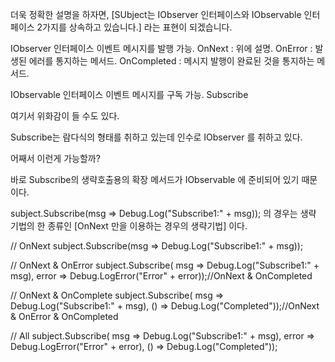 더욱 정확한 설명을 하자면, [SUbject는 IObserver 인터페이스와 IObservable 인터페이스 2가지를 상속하고 있습니다.] 라는 표현이 되겠습니다.

IObserver 인터페이스
	이벤트 메시지를 발행 가능.
	OnNext : 위에 설명.
	OnError : 발생된 에러를 통지하는 메서드.
	OnCompleted : 메시지 발행이 완료된 것을 통지하는 메서드.

IObservable 인터페이스
	이벤트 메시지를 구독 가능.
	Subscribe

여기서 위화감이 들 수도 있다.

Subscribe는 람다식의 형태를 취하고 있는데 인수로 IObserver 를 취하고 있다.

어째서 이런게 가능할까?

바로 Subscribe의 생략호출용의 확장 메서드가 IObservable 에 준비되어 있기 때문이다.

subject.Subscribe(msg => Debug.Log("Subscribe1:" + msg));
의 경우는 생략 기법의 한 종류인 [OnNext 만을 이용하는 경우의 생략기법] 이다.

// OnNext
subject.Subscribe(msg => Debug.Log("Subscribe1:" + msg));

// OnNext & OnError
subject.Subscribe(
    msg => Debug.Log("Subscribe1:" + msg),
    error => Debug.LogError("Error" + error));//OnNext & OnCompleted

// OnNext & OnComplete
subject.Subscribe(
    msg => Debug.Log("Subscribe1:" + msg),
    () => Debug.Log("Completed"));//OnNext & OnError & OnCompleted

// All
subject.Subscribe(
    msg => Debug.Log("Subscribe1:" + msg),
    error => Debug.LogError("Error" + error),
    () => Debug.Log("Completed"));

